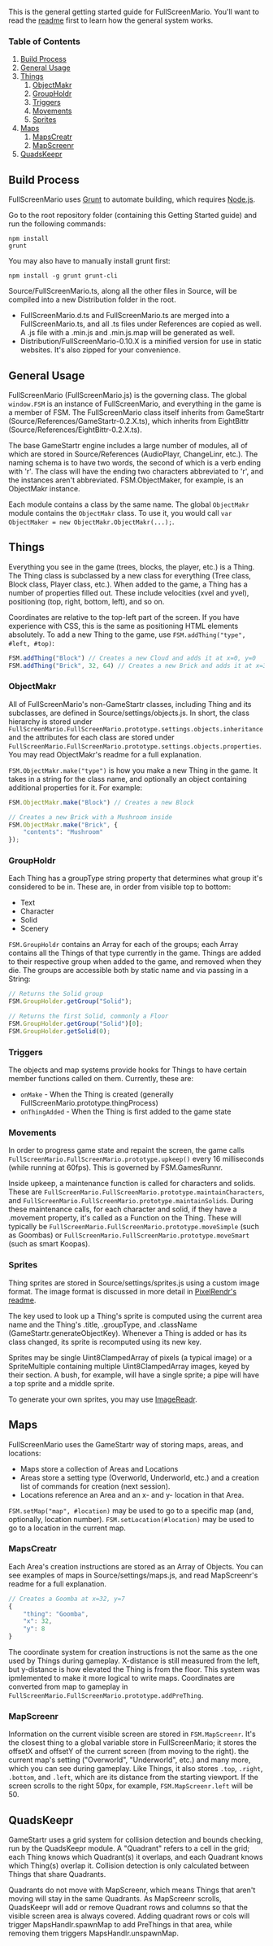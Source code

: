 This is the general getting started guide for FullScreenMario. You'll want to read the [readme](README.md) first to learn how the general system works.

### Table of Contents

1. [Build Process](#build-process)
2. [General Usage](#general-usage)
3. [Things](#things)
    1. [ObjectMakr](#objectmakr)
    2. [GroupHoldr](#GroupHoldr)
    3. [Triggers](#triggers)
    4. [Movements](#movements)
    5. [Sprites](#sprites)
4. [Maps](#maps)
    1. [MapsCreatr](#mapscreatr)
    3. [MapScreenr](#mapscreenr)
5. [QuadsKeepr](#quadskeepr)

## Build Process

FullScreenMario uses [Grunt](http://gruntjs.com/) to automate building, which requires [Node.js](http://node.js.org). 

Go to the root repository folder (containing this Getting Started guide) and run the following commands:

    npm install
    grunt
    
You may also have to manually install grunt first:

    npm install -g grunt grunt-cli

Source/FullScreenMario.ts, along all the other files in Source, will be compiled into a new Distribution folder in the root.

* FullScreenMario.d.ts and FullScreenMario.ts are merged into a FullScreenMario.ts, and all .ts files under References are copied as well. A .js file with a .min.js and .min.js.map will be generated as well.
* Distribution/FullScreenMario-0.10.X is a minified version for use in static websites. It's also zipped for your convenience.

## General Usage

FullScreenMario (FullScreenMario.js) is the governing class. The global `window.FSM` is an instance of FullScreenMario, and everything in the game is a member of FSM. The FullScreenMario class itself inherits from GameStartr (Source/References/GameStartr-0.2.X.ts), which inherits from EightBittr (Source/References/EightBittr-0.2.X.ts).

The base GameStartr engine includes a large number of modules, all of which are stored in Source/References (AudioPlayr, ChangeLinr, etc.). The naming schema is to have two words, the second of which is a verb ending with 'r'. The class will have the ending two characters abbreviated to 'r', and the instances aren't abbreviated. FSM.ObjectMaker, for example, is an ObjectMakr instance.

Each module contains a class by the same name. The global `ObjectMakr` module contains the `ObjectMakr` class. To use it, you would call `var ObjectMaker = new ObjectMakr.ObjectMakr(...);`.

## Things

Everything you see in the game (trees, blocks, the player, etc.) is a Thing. The Thing class is subclassed by a new class for everything (Tree class, Block class, Player class, etc.). When added to the game, a Thing has a number of properties filled out. These include velocities (xvel and yvel), positioning (top, right, bottom, left), and so on.

Coordinates are relative to the top-left part of the screen. If you have experience with CSS, this is the same as positioning HTML elements absolutely. To add a new Thing to the game, use `FSM.addThing("type", #left, #top)`:

```javascript
FSM.addThing("Block") // Creates a new Cloud and adds it at x=0, y=0
FSM.addThing("Brick", 32, 64) // Creates a new Brick and adds it at x=32, y=64
```

### ObjectMakr

All of FullScreenMario's non-GameStartr classes, including Thing and its subclasses, are defined in Source/settings/objects.js. In short, the class hierarchy is stored under `FullScreenMario.FullScreenMario.prototype.settings.objects.inheritance` and the attributes for each class are stored under `FullScreenMario.FullScreenMario.prototype.settings.objects.properties`. You may read ObjectMakr's readme for a full explanation.

`FSM.ObjectMakr.make("type")` is how you make a new Thing in the game. It takes in a string for the class name, and optionally an object containing additional properties for it. For example:

```javascript
FSM.ObjectMakr.make("Block") // Creates a new Block

// Creates a new Brick with a Mushroom inside
FSM.ObjectMakr.make("Brick", {
    "contents": "Mushroom"
});
```

### GroupHoldr

Each Thing has a groupType string property that determines what group it's considered to be in. These are, in order from visible top to bottom:

* Text
* Character
* Solid
* Scenery

`FSM.GroupHoldr` contains an Array for each of the groups; each Array contains all the Things of that type currently in the game. Things are added to their respective group when added to the game, and removed when they die. The groups are accessible both by static name and via passing in a String:

```javascript
// Returns the Solid group
FSM.GroupHolder.getGroup("Solid");

// Returns the first Solid, commonly a Floor
FSM.GroupHolder.getGroup("Solid")[0];
FSM.GroupHolder.getSolid(0);
```

### Triggers

The objects and map systems provide hooks for Things to have certain member functions called on them. Currently, these are:

* `onMake` - When the Thing is created (generally FullScreenMario.prototype.thingProcess)
* `onThingAdded` - When the Thing is first added to the game state

### Movements

In order to progress game state and repaint the screen, the game calls `FullScreenMario.FullScreenMario.prototype.upkeep()` every 16 milliseconds (while running at 60fps). This is governed by FSM.GamesRunnr.

Inside upkeep, a maintenance function is called for characters and solids. These are `FullScreenMario.FullScreenMario.prototype.maintainCharacters`, and `FullScreenMario.FullScreenMario.prototype.maintainSolids`. During these maintenance calls, for each character and solid, if they have a .movement property, it's called as a Function on the Thing. These will typically be `FullScreenMario.FullScreenMario.prototype.moveSimple` (such as Goombas) or `FullScreenMario.FullScreenMario.prototype.moveSmart` (such as smart Koopas).

### Sprites

Thing sprites are stored in Source/settings/sprites.js using a custom image format. The image format is discussed in more detail in [PixelRendr's readme](http://github.com/FullScreenShenanigans/PixelRendr).

The key used to look up a Thing's sprite is computed using the current area name and the Thing's .title, .groupType, and .className (GameStartr.generateObjectKey). Whenever a Thing is added or has its class changed, its sprite is recomputed using its new key.

Sprites may be single Uint8ClampedArray of pixels (a typical image) or a SpriteMultiple containing multiple Uint8ClampedArray images, keyed by their section. A bush, for example, will have a single sprite; a pipe will have a top sprite and a middle sprite.

To generate your own sprites, you may use [ImageReadr](http://github.com/FullScreenShenanigans/ImageReadr).

## Maps

FullScreenMario uses the GameStartr way of storing maps, areas, and locations:

* Maps store a collection of Areas and Locations
* Areas store a setting type (Overworld, Underworld, etc.) and a creation list of commands for creation (next session).
* Locations reference an Area and an x- and y- location in that Area.

`FSM.setMap("map", #location)` may be used to go to a specific map (and, optionally, location number). `FSM.setLocation(#location)` may be used to go to a location in the current map.

### MapsCreatr

Each Area's creation instructions are stored as an Array of Objects. You can see examples of maps in Source/settings/maps.js, and read MapScreenr's readme for a full explanation.

```javascript
// Creates a Goomba at x=32, y=7
{
    "thing": "Goomba",
    "x": 32,
    "y": 8
}
``` 

The coordinate system for creation instructions is not the same as the one used by Things during gameplay. X-distance is still measured from the left, but y-distance is how elevated the Thing is from the floor. This system was ipmlemented to make it more logical to write maps. Coordinates are converted from map to gameplay in `FullScreenMario.FullScreenMario.prototype.addPreThing`. 

### MapScreenr

Information on the current visible screen are stored in `FSM.MapScreenr`. It's the closest thing to a global variable store in FullScreenMario; it stores the offsetX and offsetY of the current screen (from moving to the right). the current map's setting ("Overworld", "Underworld", etc.) and many more, which you can see during gameplay. Like Things, it also stores `.top`, `.right`, `.bottom`, and `.left`, which are its distance from the starting viewport. If the screen scrolls to the right 50px, for example, `FSM.MapScreenr.left` will be 50.

## QuadsKeepr

GameStartr uses a grid system for collision detection and bounds checking, run by the QuadsKeepr module. A "Quadrant" refers to a cell in the grid; each Thing knows which Quadrant(s) it overlaps, and each Quadrant knows which Thing(s) overlap it. Collision detection is only calculated between Things that share Quadrants. 

Quadrants do not move with MapScreenr, which means Things that aren't moving will stay in the same Quadrants. As MapScreenr scrolls, QuadsKeepr will add or remove Quadrant rows and columns so that the visible screen area is always covered. Adding quadrant rows or cols will trigger MapsHandlr.spawnMap to add PreThings in that area, while removing them triggers MapsHandlr.unspawnMap.
 
